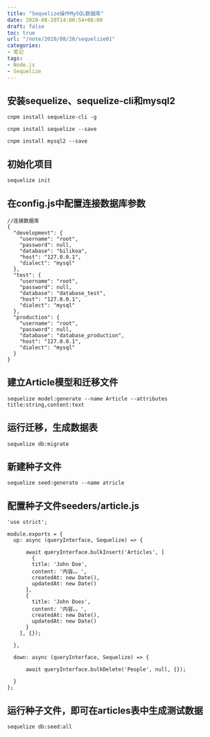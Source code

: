 ```yaml
---
title: "Sequelize操作MySQL数据库"
date: 2020-08-20T14:00:54+08:00
draft: false
toc: true
url: "/note/2020/08/20/sequelize01"
categories: 
- 笔记
tags: 
- Node.js
- Sequelize
---
```

## 安装sequelize、sequelize-cli和mysql2
```
cnpm install sequelize-cli -g

cnpm install sequelize --save

cnpm install mysql2 --save
```
## 初始化项目
```
sequelize init
```
## 在config.js中配置连接数据库参数
```
//连接数据库
{
  "development": {
    "username": "root",
    "password": null,
    "database": "bilikoa",
    "host": "127.0.0.1",
    "dialect": "mysql"
  },
  "test": {
    "username": "root",
    "password": null,
    "database": "database_test",
    "host": "127.0.0.1",
    "dialect": "mysql"
  },
  "production": {
    "username": "root",
    "password": null,
    "database": "database_production",
    "host": "127.0.0.1",
    "dialect": "mysql"
  }
}

```
## 建立Article模型和迁移文件
```
sequelize model:generate --name Article --attributes title:string,content:text
```
## 运行迁移，生成数据表
```
sequelize db:migrate
```
## 新建种子文件
```
sequelize seed:generate --name atricle
```
## 配置种子文件seeders/article.js
```
'use strict';

module.exports = {
  up: async (queryInterface, Sequelize) => {
   
      await queryInterface.bulkInsert('Articles', [
        {
        title: 'John Doe',
        content: '内容。。',
        createdAt: new Date(),
        updatedAt: new Date()
      },
      {
        title: 'John Does',
        content: '内容。。',
        createdAt: new Date(),
        updatedAt: new Date()
      }
    ], {});
    
  },

  down: async (queryInterface, Sequelize) => {
   
      await queryInterface.bulkDelete('People', null, {});
     
  }
};

```
## 运行种子文件，即可在articles表中生成测试数据
```
sequelize db:seed:all
```

